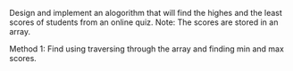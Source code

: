 Design and implement an alogorithm that will find the highes and the least scores of students from an online quiz. 
Note: The scores are stored in an array.

Method 1: Find using traversing through the array and finding min and max scores.
